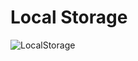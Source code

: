 # Local Storage
![LocalStorage](https://github.com/matheuspedrosam/Projetos-JavaScript/assets/99772255/496f8b37-640b-41c0-9e70-a243844b45dd)
